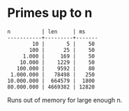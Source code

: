 Primes up to n
==============

    n          | len     | ms
    -----------+---------+-------
            10 |       5 |    50
           100 |      25 |    50
         1.000 |     169 |    50
        10.000 |    1229 |    50
       100.000 |    9592 |    80
     1.000.000 |   78498 |   250
    10.000.000 |  664579 |  1800
    80.000.000 | 4669382 | 12820

Runs out of memory for large enough n.
